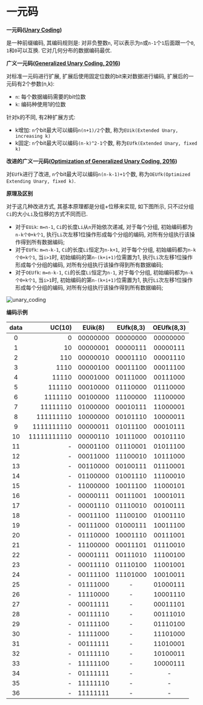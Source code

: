 # 一元码

**一元码([Unary Coding](https://en.wikipedia.org/wiki/Unary_coding))**

是一种前缀编码, 其编码规则是: 
对非负整数`n`, 可以表示为`n`或`n-1`个`1`后面跟一个`0`, `1`和`0`可以互换. 它对几何分布的数据编码最优.

**广义一元码([Generalized Unary Coding, 2016](https://doi.org/10.1007%2Fs00034-015-0120-7))**

对标准一元码进行扩展, 扩展后使用固定位数的bit来对数据进行编码, 扩展后的一元码有2个参数(n,k):
- `n`: 每个数据编码需要的bit位数
- `k`: 编码种使用1的位数

针对`k`的不同, 有2种扩展方式:
- k增加: `n`个bit最大可以编码`n(n+1)/2`个数, 称为`EUik(Extended Unary, increasing k)`
- k固定: `n`个bit最大可以编码`(n-k)^2-1`个数, 称为`EUfk(Extended Unary, fixed k)`

**改进的广义一元码([Optimization of Generalized Unary Coding, 2016](https://arxiv.org/ftp/arxiv/papers/1611/1611.03353.pdf))**

对`EUfk`进行了改进, `n`个bit最大可以编码`n(n-k-1)+1`个数, 称为`OEUfk(Optimized Extending Unary, fixed k)`.

**原理及区别**

对于这几种改进方式, 其基本原理都是分组+位移来实现, 如下图所示, 只不过分组`Ci`的大小`Li`及位移的方式不同而已.

- 对于`EUik`: `m=n-1`, `Ci`的长度`Li`从`n`开始依次递减, 对于每个分组, 初始编码都为`n-k个0+k个1`, 执行`Li`次左移1位操作形成每个分组的编码, 对所有分组执行该操作得到所有数据编码;
- 对于`EUfk`: `m=n-k-1`, `Ci`的长度`Li`恒定为`n-k+1`, 对于每个分组, 初始编码都为`n-k个0+k个1`, 当`i>1`时, 初始编码的第`n-(k+i+1)`位需置为1,  执行`Li`次左移1位操作形成每个分组的编码, 对所有分组执行该操作得到所有数据编码;
- 对于`OEUfk`: `m=n-k-1`, `Ci`的长度`Li`恒定为`n-1`, 对于每个分组, 初始编码都为`n-k个0+k个1`, 当`i>1`时, 初始编码的第`n-(k+i+1)`位需置为1,  执行`Li`次左移1位操作形成每个分组的编码, 对所有分组执行该操作得到所有数据编码;

![unary_coding](https://gitee.com/yfor1008/pictures/raw/master/unary_coding.png)

**编码示例**

| data |      UC(10) | EUik(8)  | EUfk(8,3) | OEUfk(8,3) |
| :--: | ----------: | :------: | :-------: | :--------: |
|  0   |           0 | 00000000 | 00000000  |  00000000  |
|  1   |          10 | 00000001 | 00000111  |  00000111  |
|  2   |         110 | 00000010 | 00001110  |  00001110  |
|  3   |        1110 | 00000100 | 00011100  |  00011100  |
|  4   |       11110 | 00001000 | 00111000  |  00111000  |
|  5   |      111110 | 00010000 | 01110000  |  01110000  |
|  6   |     1111110 | 00100000 | 11100000  |  11100000  |
|  7   |    11111110 | 01000000 | 00010111  |  11000001  |
|  8   |   111111110 | 10000000 | 00101110  |  10000011  |
|  9   |  1111111110 | 00000011 | 01011100  |  00010111  |
|  10  | 11111111110 | 00000110 | 10111000  |  00101110  |
|  11  |           - | 00001100 | 01110001  |  01011100  |
|  12  |           - | 00011000 | 11100010  |  10111000  |
|  13  |           - | 00110000 | 00100111  |  01110001  |
|  14  |           - | 01100000 | 01001110  |  11100010  |
|  15  |           - | 11000000 | 10011100  |  11000101  |
|  16  |           - | 00000111 | 00111001  |  10001011  |
|  17  |           - | 00001110 | 01110010  |  00100111  |
|  18  |           - | 00011100 | 11100100  |  01001110  |
|  19  |           - | 00111000 | 01000111  |  10011100  |
|  20  |           - | 01110000 | 10001110  |  00111001  |
|  21  |           - | 11100000 | 00011101  |  01110010  |
|  22  |           - | 00001111 | 00111010  |  11100100  |
|  23  |           - | 00011110 | 01110100  |  11001001  |
|  24  |           - | 00111100 | 11101000  |  10010011  |
|  25  |           - | 01111000 |     -     |  01000111  |
|  26  |           - | 11110000 |     -     |  10001110  |
|  27  |           - | 00011111 |     -     |  00011101  |
|  28  |           - | 00111110 |     -     |  00111010  |
|  29  |           - | 01111100 |     -     |  01110100  |
|  30  |           - | 11111000 |     -     |  11101000  |
|  31  |           - | 00111111 |     -     |  11010001  |
|  32  |           - | 01111110 |     -     |  10100011  |
|  33  |           - | 11111100 |     -     |  10000111  |
|  34  |           - | 01111111 |     -     |     -      |
|  35  |           - | 11111110 |     -     |     -      |
|  36  |           - | 11111111 |     -     |     -      |